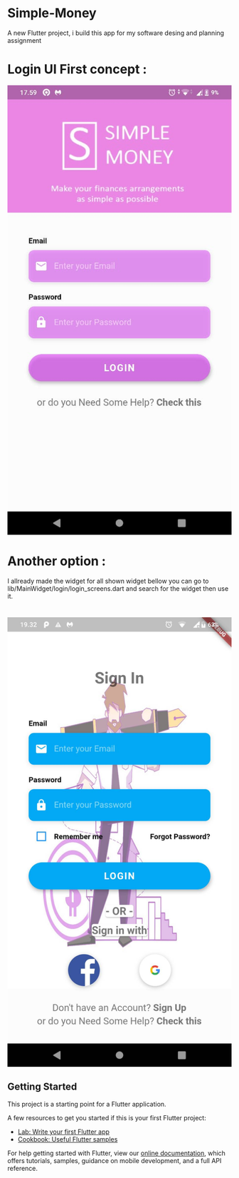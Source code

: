 # Simple-Money

A new Flutter project, i build this app for my software desing and planning assignment


# Login UI First concept :

![Login UI ](https://github.com/dendiaryar/SimpleMoney-prototype/blob/master/Pembaharuan%20tampilan%20login.jpeg)

# Another option :
I allready made the widget for all shown widget bellow you can go to
lib/MainWidget/login/login_screens.dart and search for the widget then use it.

#
![Login UI](https://github.com/dendiaryar/SimpleMoney-prototype/blob/master/101206.jpg)


## Getting Started

This project is a starting point for a Flutter application.

A few resources to get you started if this is your first Flutter project:

- [Lab: Write your first Flutter app](https://flutter.dev/docs/get-started/codelab)
- [Cookbook: Useful Flutter samples](https://flutter.dev/docs/cookbook)

For help getting started with Flutter, view our
[online documentation](https://flutter.dev/docs), which offers tutorials,
samples, guidance on mobile development, and a full API reference.
